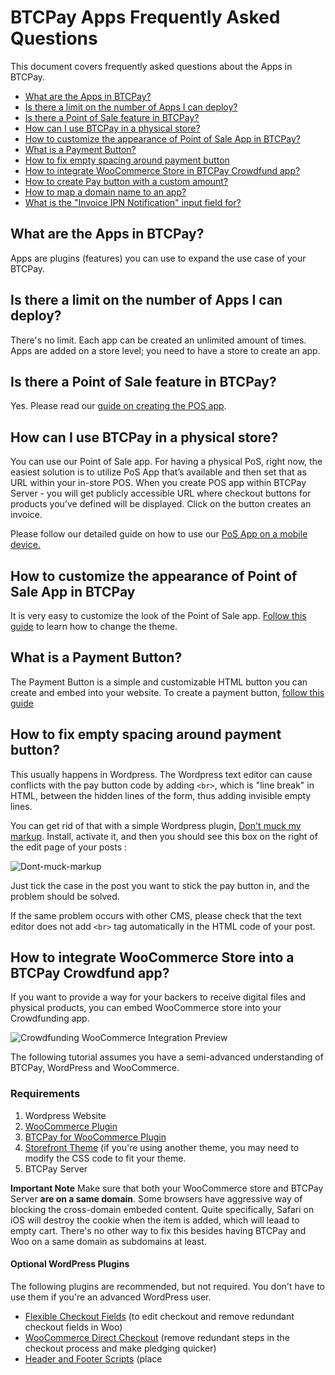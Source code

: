 # BTCPay Apps Frequently Asked Questions

This document covers frequently asked questions about the Apps in BTCPay.

* [What are the Apps in BTCPay?](#what-are-the-apps-in-btcpay)
* [Is there a limit on the number of Apps I can deploy?](#is-there-a-limit-on-the-number-of-apps-i-can-deploy)
* [Is there a Point of Sale feature in BTCPay?](#is-there-a-point-of-sale-feature-in-btcpay)
* [How can I use BTCPay in a physical store?](#how-can-i-use-btcpay-in-a-physical-store)
* [How to customize the appearance of Point of Sale App in BTCPay?](#how-to-customize-the-appearance-of-point-of-sale-app-in-btcpay)
* [What is a Payment Button?](#what-is-a-payment-button)
* [How to fix empty spacing around payment button](#how-to-fix-empty-spacing-around-payment-button)
* [How to integrate WooCommerce Store in BTCPay Crowdfund app?](#how-to-integrate-woocommerce-store-into-a-btcpay-crowdfund-app)
* [How to create Pay button with a custom amount?](#how-to-create-pay-button-with-a-custom-amount)
* [How to map a domain name to an app?](#how-to-map-a-domain-name-to-an-app)
* [What is the "Invoice IPN Notification" input field for?](#what-is-the-invoice-ipn-notification-input-field-for)

## What are the Apps in BTCPay?
Apps are plugins (features) you can use to expand the use case of your BTCPay.

## Is there a limit on the number of Apps I can deploy?
There's no limit. Each app can be created an unlimited amount of times. Apps are added on a store level; you need to have a store to create an app.

## Is there a Point of Sale feature in BTCPay?
Yes. Please read our [guide on creating the POS app](/WhatsNext.md#creating-the-pay-button).

## How can I use BTCPay in a physical store?
You can use our Point of Sale app. For having a physical PoS, right now, the easiest solution is to utilize PoS App that’s available and then set that as URL within your in-store POS. When you create POS app within BTCPay Server - you will get publicly accessible URL where checkout buttons for products you’ve defined will be displayed. Click on the button creates an invoice. 

Please follow our detailed guide on how to use our [PoS App on a mobile device.](https://blog.btcpayserver.org/bitcoin-pos/)

## How to customize the appearance of Point of Sale App in BTCPay
It is very easy to customize the look of the Point of Sale app. [Follow this guide](/Theme.md) to learn how to change the theme.

## What is a Payment Button?
The Payment Button is a simple and customizable HTML button you can create and embed into your website. To create a payment button, [follow this guide](/WhatsNext.md#creating-the-point-of-sale-app)

## How to fix empty spacing around payment button?
This usually happens in Wordpress. The Wordpress text editor can cause conflicts with the pay button code by adding `<br>`, which is "line break" in HTML, between the hidden lines of the form, thus adding invisible empty lines. 

You can get rid of that with a simple Wordpress plugin, [Don't muck my markup](https://wordpress.org/plugins/dont-muck-my-markup/). Install, activate it, and then you should see this box on the right of the edit page of your posts :  

![Dont-muck-markup](/img/Dont-muck-markup.png)

Just tick the case in the post you want to stick the pay button in, and the problem should be solved.

If the same problem occurs with other CMS, please check that the text editor does not add `<br>` tag automatically in the HTML code of your post.

## How to integrate WooCommerce Store into a BTCPay Crowdfund app?
If you want to provide a way for your backers to receive digital files and physical products, you can embed WooCommerce store into your Crowdfunding app.

![Crowdfunding WooCommerce Integration Preview](/img/CrowdfundingWoo.gif)

The following tutorial assumes you have a semi-advanced understanding of BTCPay, WordPress and WooCommerce.

### Requirements
1. Wordpress Website
2. [WooCommerce Plugin](https://wordpress.org/plugins/woocommerce/)
3. [BTCPay for WooCommerce Plugin](https://wordpress.org/plugins/btcpay-for-woocommerce/)
4. [Storefront Theme](https://wordpress.org/themes/storefront/) (if you're using another theme, you may need to modify the CSS code to fit your theme.
5. BTCPay Server

**Important Note**  Make sure that both your WooCommerce store and BTCPay Server **are on a same domain**. Some browsers have aggressive way of blocking the cross-domain embeded content. Quite specifically, Safari on iOS will destroy the cookie when the item is added, which will leaad to empty cart. There's no other way to fix this besides having BTCPay and Woo on a same domain as subdomains at least.

#### Optional WordPress Plugins
The following plugins are recommended, but not required. You don't have to use them if you're an advanced WordPress user. 
* [Flexible Checkout Fields](https://wordpress.org/plugins/flexible-checkout-fields/) (to edit checkout and remove redundant checkout fields in Woo)
* [WooCommerce Direct Checkout](https://wordpress.org/plugins/woocommerce-direct-checkout/) (remove redundant steps in the checkout process and make pledging quicker)
* [Header and Footer Scripts](https://wordpress.org/plugins/header-and-footer-scripts/) (place <script> code here)

### Instructions

#### 1. Connecting two stores to a single wallet

In your BTCPay Server, create two separate stores:
1. Store for WooCommerce
2. Store for Crowdfunding app

Add the **same xpub derivation scheme**, so that both stores remain in sync.

#### 2. Modifying CSS in WordPress
In the first step, you need to remove all the redundancies from the WordPress store and make it clean and simple, so that it embeds smoothly into the crowdfund app. 

Place the following custom CSS code into WordPress. Appearance > Customize > **Custom CSS**

```css
#masthead {
	display: none;
}

.site-footer {
display: none;
}

.storefront-breadcrumb {
	display: none;
}

.storefront-sorting {
	display: none;
}

.woocommerce-products-header {
	display: none;
}

.woocommerce-additional-fields{
	display: none;
}

.woocommerce-form-coupon-toggle {
	display: none;
}

.storefront-product-section .section-title {
   display: none;
}
.site-footer {
   display: none;
}

#masthead {
   display: none;
}
#header {
   display: none;
}

.woocommerce-breadcrumb  {  display: none;
}

.related.products {
   display: none;
}

.storefront-breadcrumb {
   display: none;
}

.storefront-sorting {
   display: none;
}

.woocommerce-products-header {display: none;}

.iframe {
 overflow: hidden;
}

ul.products li.product .button {
    margin-bottom: .236em;
    display: block;
}

.woocommerce-additional-fields {
   display: none;
}

#masthead {
    display: none;
}
.site-footer {
display: none;
}
.storefront-breadcrumb {
    display: none;
}
.storefront-sorting {
    display: none;
}
.woocommerce-products-header {
    display: none;
}
.woocommerce-additional-fields{
    display: none;
}
.woocommerce-form-coupon-toggle {
    display: none;
} 

.product:hover{
background-color:rgba(0,0,255,0.3);
color:rgba(0,0,0,0);
padding-bottom:45px;
}
.product:hover a *{
visibility:hidden;
}
.product:hover a.add_to_cart_button{
    position: absolute;
    top: 0;
    left: 0px;
    width: 100%;
    height: 100%;
    padding-top: 50%;
    color: white;
background-color:rgba(0,0,255,0.3);

}

.product:hover a.add_to_cart_button:hover{

background-color:rgba(0,0,255,0.5);
}

```
The code above removes and hides all the unnecessary things from your store (headers, footers, breadcrumbs, and sorting). If you're not using the Storefront theme, you may need to modify it slightly. Besides removing, the bottom part of the code adds a bit of different styling which improves the checkout experience and makes it more KickStarter like. Feel free to modify colors. You should also remove the sidebar.

To remove the redundant fields in WooCommerce checkout, use [Flexible Checkout Fields](https://wordpress.org/plugins/flexible-checkout-fields/). 

To speed up the checkout process use [WooCommerce Direct Checkout](https://wordpress.org/plugins/woocommerce-direct-checkout/) (remove redundant steps in the checkout process and make pledging quicker)

#### 2. Modifing WordPress functions

Insert the following code at the bottom of your child theme's **functions.php** file.

```php
* Code goes in theme functions.php.
*/
add_action( 'after_setup_theme', 'wc_remove_frame_options_header', 11 );
/**
* Allow rendering of checkout and account pages in iframes.
*/
function wc_remove_frame_options_header() {
    remove_action( 'template_redirect', 'wc_send_frame_options_header' );
}
```
If you add the php code directly into Appearance>Editor>functions.php, next time you update the theme, the changes will be wiped. So, use either use a custom function plugin of some sort, or [create a child theme](https://docs.woocommerce.com/document/set-up-and-use-a-child-theme/) and always place the code at the bottom.

#### 3. Adding script to WordPress
Install [Header and Footer Scripts](https://wordpress.org/plugins/header-and-footer-scripts/) plugin. Add the followig code to your header or footer. Settings > Headers and Footers Script, paste the code and save changes.
```js
<script>
jQuery( document ).ready(function() {
    jQuery(".product").each(function(){
        var product = jQuery(this);
        var item = product.find(".woocommerce-loop-product__link");
        var cartLink = product.find(".add_to_cart_button").attr("href");
        item.attr("href", cartLink);
    });
});
</script>
```
This piece of code makes sure that each click on the product area adds it to cart and prevents users from viewing product description, which is completely uncecessary for our use-case.

#### 4. Modifying the Crowdfunding app
In your BTCPay, Apps > Create New App > Crowdfunding.

In the description of your app, toggle the code and paste the following code and add `<iframe src="http://yourdomain/shop/"></iframe>`
Replace it with the URL of your WooCommerce Store page.

![EmbedIframeCrowdfund](/img/CrowdfundCodeEmbed.png)

Next, paste the following code into the **Custom CSS Code** section of your crowdfunding app:
```css
#crowdfund-body-header-tagline-container,
#crowdfund-body-description-container {
    max-width: 100% !important;
    width: 100% !important;
    flex: 100%;
}

#crowdfund-body-contribution-container {
    display: none;
}

#crowdfund-body-header-cta {
    display: none;
}

#crowdfund-body-description-container iframe {
    width:100%;
    border:0;
    min-height:500px;
}
/* // Medium devices (tablets, 768px and up) */
@media (min-width: 768px) {
    #crowdfund-body-description-container{
        padding-right: 30%;
        min-height:1200px;
    }
    #crowdfund-body-description-container iframe {
        width:30%;
        position: absolute;
        right: 0;
        top:0;
        height: 100%;
        border-left: 1px #e5e5e5 solid;
    }
} 
```

One final thing, make sure to check (enable) **Count all invoices created on the store as part of the crowdfunding goal**
Save the changes and preview the app.

## How to create Pay button with a custom amount?

BTCPay Pay Button which can be found in Store Settings > Pay Button, currently does not support custom amounts. 
However, you can use a work-around:
* [Create Point of sale app](/WhatsNext.md#creating-the-point-of-sale-app)
* Enable `user can input a custom amount` field
* Remove all the products from the automatically generated template.
* Save settings.
* Click on the `Embed payment button linking to PoS item` at the bottom of the page and copy the expanded code. Paste it into html page of your website.
* Remove the extra fields you do not need, especially `<input name="price" type="hidden" value="10" />` so that button redirects to the point of sale.

![Custom Amount Pay Button](/img/BTCPayPayButtonDynamic2.png)
![Custom Amount Pay Button](/img/BTCPayPayButtonDynamic.png)

## How to map a domain name to an app?
BTCPay Apps can have a domain name that's different from the servers domain. Let's assume you have BTCPay server at mybtcpayserver.com and want to display your PoS app on mybtcpaypos.com instead mybtcpayserver.com/apps/pos/abc123
First, [configure DNS settings](/ChangeDomain.md#setting-up-your-dns-record) of mypointofsale.com and make sure it's pointing to the external ip of your BTCPay Server.

Next, add additional domain or subdomain name(s) by adding a new enviroment variable through ssh:

```bash
sudo su -
export BTCPAY_ADDITIONAL_HOSTS="mybtcpaypos.com"
. btcpay-setup.sh -i
```
If you want to add multiple domains, you just need to update the env variables again
```bash
sudo su -
export BTCPAY_ADDITIONAL_HOSTS="mybtcpaypos.com,subdomain.domain2.com,domain3.com"
. btcpay-setup.sh -i
```
Finally, in Server Settings > Policies click on the `Map specific domains to specific apps`

![App domain mapping](/img/domainmapping1.png)

Enter domain name, select a previously created app from the drop down menu and click `save` to map the app to specific domain.

![App domain mapping](/img/domainmapping2.png)

If any of the additionally added hosts do not have a properly configured DNS, Let's Encrypt will not be able to renew the certificate for any of the domains, including the main domain. If you're using additional hosts and facing https issues with the main domain, try removing a domain from the `BTCPAY_ADDITIONAL_HOSTS` and re-run the setup. The https issue also occurs if [Dynamic DNS](/DynamicDNS.md) has not been renewed and is configured as an additional host.

If for any reason, you want an app to be on the same domain as your BTCPay Server homepage, you can select to display it on the root. In that case, no DNS configuration is needed, since your domain is already pointing properly. Using an app on a root domain, means you'll have to access the log in page manually adding `Account/Login` in domain URL. We don't recommend setting up your app on a root, as it makes navigation harder.

## What is the "Invoice IPN Notification" input field for?
[IPN](https://en.wikipedia.org/wiki/Instant_payment_notification) stands for - Instant payment notification.  
If you input an email-address into this field you will get an email for each and every invoice-status.  
You should not use this if you want to receive an email if i.e. an invoice was paid. For these cases have a look at the [BTC Transmuter project](https://github.com/btcpayserver/btcTransmuter).  

Content of this email is a JSON string that looks like this:

### Email Subject
> BtcPayServer Invoice Notification - $[...]

### Email content
```
{
    "event": {
        "code": [i.e. 1006],
        "name": "[i.e. invoice_completed]"
    },
    "data": {
        "id": "***",
        "url": "http:***",
        "posData": null,
        "status": "complete",
        "btcPrice": "***",
        "price": 1,
        "currency": "[currency]",
        "invoiceTime": [timestamp, i.e. 1577088569000],
        "expirationTime": [timestamp],
        "currentTime": [timestamp],
        "btcPaid": "***",
        "btcDue": "0.00000000",
        "rate": ***,
        "exceptionStatus": false,
        "buyerFields": null,
        "transactionCurrency": null,
        "paymentSubtotals": {
            "btc": ***,
            "btC_LightningLike": ***
        },
        "paymentTotals": {
            "btc": ***,
            "btC_LightningLike": ***
        },
        "amountPaid": "***",
        "exchangeRates": {
            "btc": {
                "eur": ***
            }
        }
    },
    "extendedNotification": true,
    "notificationURL": null
}
```
